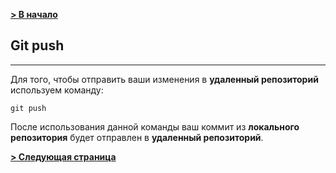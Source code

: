 [**> В начало**](./readme.md)
## Git push
---

Для того, чтобы отправить ваши изменения в **удаленный репозиторий** используем команду:
```bash=
git push
```

После использования данной команды ваш коммит из **локального репозитория** будет отправлен в **удаленный репозиторий**.

[**> Следующая страница**]()